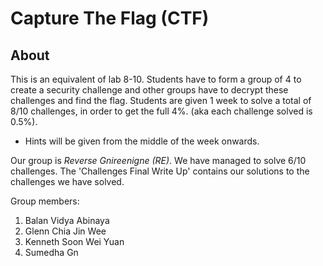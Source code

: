 # Capture The Flag (CTF)
## About
This is an equivalent of lab 8-10. 
Students have to form a group of 4 to create a security challenge and other groups have to decrypt these challenges and find the flag.
Students are given 1 week to solve a total of 8/10 challenges, in order to get the full 4%. (aka each challenge solved is 0.5%).
* Hints will be given from the middle of the week onwards.

Our group is _Reverse Gnireenigne (RE)_. We have managed to solve 6/10 challenges. The 'Challenges Final Write Up' contains our solutions
to the challenges we have solved. 

Group members:
1. Balan Vidya Abinaya
2. Glenn Chia Jin Wee
3. Kenneth Soon Wei Yuan
4. Sumedha Gn
